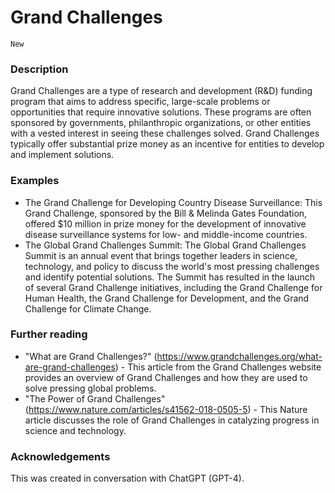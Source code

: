 # Grand Challenges

`New`

### Description

Grand Challenges are a type of research and development (R&D) funding program that aims to address specific, large-scale problems or opportunities that require innovative solutions. These programs are often sponsored by governments, philanthropic organizations, or other entities with a vested interest in seeing these challenges solved. Grand Challenges typically offer substantial prize money as an incentive for entities to develop and implement solutions.

### Examples

- The Grand Challenge for Developing Country Disease Surveillance: This Grand Challenge, sponsored by the Bill & Melinda Gates Foundation, offered $10 million in prize money for the development of innovative disease surveillance systems for low- and middle-income countries.
- The Global Grand Challenges Summit: The Global Grand Challenges Summit is an annual event that brings together leaders in science, technology, and policy to discuss the world's most pressing challenges and identify potential solutions. The Summit has resulted in the launch of several Grand Challenge initiatives, including the Grand Challenge for Human Health, the Grand Challenge for Development, and the Grand Challenge for Climate Change.

### Further reading

- "What are Grand Challenges?" (https://www.grandchallenges.org/what-are-grand-challenges) - This article from the Grand Challenges website provides an overview of Grand Challenges and how they are used to solve pressing global problems.
- "The Power of Grand Challenges" (https://www.nature.com/articles/s41562-018-0505-5) - This Nature article discusses the role of Grand Challenges in catalyzing progress in science and technology.

### Acknowledgements

This was created in conversation with ChatGPT (GPT-4).